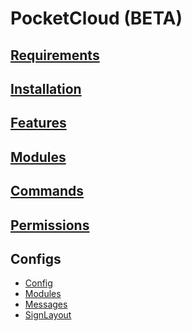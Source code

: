 # PocketCloud (BETA)

## [Requirements](https://github.com/PocketCloudSystem/PocketCloud/wiki/Requirements)

## [Installation](https://github.com/PocketCloudSystem/PocketCloud/wiki/Installation)

## [Features](https://github.com/PocketCloudSystem/PocketCloud/wiki/Features)

## [Modules](https://github.com/PocketCloudSystm/PocketCloud/wiki/Modules)

## [Commands](https://github.com/PocketCloudSystm/PocketCloud/wiki/Commands)

## [Permissions](https://github.com/PocketCloudSystm/PocketCloud/wiki/Permissions)

## Configs
- [Config](https://github.com/PocketCloudSystem/PocketCloud/wiki/Config)
- [Modules](https://github.com/PocketCloudSystem/PocketCloud/wiki/Modules-Config)
- [Messages](https://github.com/PocketCloudSystem/PocketCloud/wiki/Messages-Config)
- [SignLayout](https://github.com/PocketCloudSystem/PocketCloud/wiki/SignLayout-Config)

